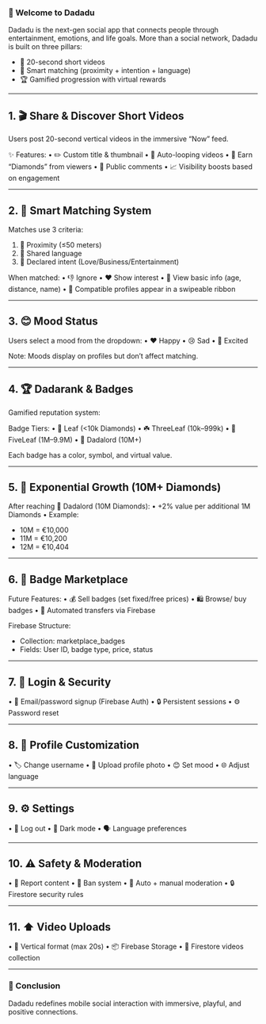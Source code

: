 ### 🌟 Welcome to Dadadu



Dadadu is the next-gen social app that connects people through entertainment, emotions, and life goals.
More than a social network, Dadadu is built on three pillars:



- 🎥 20-second short videos
- 💞 Smart matching (proximity + intention + language)
- 🏆 Gamified progression with virtual rewards



-----



## 1. 🎬 Share & Discover Short Videos



Users post 20-second vertical videos in the immersive “Now” feed.



✨ Features:
• ✏️ Custom title & thumbnail
• 🔄 Auto-looping videos
• 💎 Earn “Diamonds” from viewers
• 💬 Public comments
• 📈 Visibility boosts based on engagement



-----



## 2. 📍 Smart Matching System



Matches use 3 criteria:



1. 📍 Proximity (≤50 meters)
1. 💬 Shared language
1. 🎯 Declared intent (Love/Business/Entertainment)



When matched:
• 👎 Ignore
• ❤️ Show interest
• 👀 View basic info (age, distance, name)
• 🔄 Compatible profiles appear in a swipeable ribbon



-----



## 3. 😊 Mood Status



Users select a mood from the dropdown:
• ❤️ Happy
• 😢 Sad
• 🤩 Excited



Note: Moods display on profiles but don’t affect matching.



-----



## 4. 🏆 Dadarank & Badges



Gamified reputation system:



Badge Tiers:
• 🍃 Leaf (<10k Diamonds)
• ☘️ ThreeLeaf (10k–999k)
• 🎀 FiveLeaf (1M–9.9M)
• 👑 Dadalord (10M+)



Each badge has a color, symbol, and virtual value.



-----



## 5. 🚀 Exponential Growth (10M+ Diamonds)



After reaching 👑 Dadalord (10M Diamonds):
• +2% value per additional 1M Diamonds
• Example:



- 10M = €10,000
- 11M = €10,200
- 12M = €10,404



-----



## 6. 🛒 Badge Marketplace



Future Features:
• 💰 Sell badges (set fixed/free prices)
• 🛍️ Browse/ buy badges
• 🔄 Automated transfers via Firebase



Firebase Structure:



- Collection: marketplace_badges
- Fields: User ID, badge type, price, status



-----



## 7. 🔐 Login & Security



• 📧 Email/password signup (Firebase Auth)
• 🔒 Persistent sessions
• ⚙️ Password reset



-----



## 8. 📱 Profile Customization



• 🏷️ Change username
• 📸 Upload profile photo
• 😊 Set mood
• 🌐 Adjust language



-----



## 9. ⚙️ Settings



• 👋 Log out
• 🌙 Dark mode
• 🗣️ Language preferences



-----



## 10. ⚠️ Safety & Moderation



• 🚩 Report content
• 🔨 Ban system
• 🤖 Auto + manual moderation
• 🔒 Firestore security rules



-----



## 11. ⬆️ Video Uploads



• 🎥 Vertical format (max 20s)
• 📦 Firebase Storage
• 🔗 Firestore videos collection



-----



### 🎉 Conclusion



Dadadu redefines mobile social interaction with immersive, playful, and positive connections.